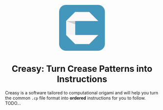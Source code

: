 <p align="center">
  <img src="src/main/resources/ovgu/creasy/creasy_logo8.png" width="150" />
  <br>
  <h1 align="center">Creasy: Turn Crease Patterns into Instructions</h1>
</p>

Creasy is a software tailored to computational origami and will help you turn the common `.cp` file format into
**ordered** instructions for you to follow. TODO...
